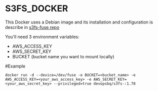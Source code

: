 # S3FS_DOCKER

This Docker uses a Debian image and its installation and configuration  is describe in [s3fs-fuse repo]

You'll need 3 environment variables:

- AWS_ACCESS_KEY
- AWS_SECRET_KEY
- BUCKET (bucket name you want to mount locally)

#Example

```docker run -d --device=/dev/fuse -e BUCKET=<bucket_name> -e AWS_ACCESS_KEY=<your_aws_access_key> -e AWS_SECRET_KEY=<your_aws_secret_key> --privileged=true devopsbq/s3fs-:1.78```

[s3fs-fuse repo]: https://github.com/s3fs-fuse/s3fs-fuse/wiki/Installation-Notes
